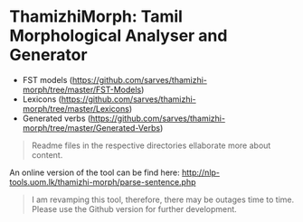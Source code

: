 # ThamizhiMorph: Tamil Morphological Analyser and Generator
- FST models (https://github.com/sarves/thamizhi-morph/tree/master/FST-Models)
- Lexicons (https://github.com/sarves/thamizhi-morph/tree/master/Lexicons)
- Generated verbs (https://github.com/sarves/thamizhi-morph/tree/master/Generated-Verbs) 
> Readme files in the respective directories ellaborate more about content.

An online version of the tool can be find here: http://nlp-tools.uom.lk/thamizhi-morph/parse-sentence.php
>I am revamping this tool, therefore, there may be outages time to time. 
Please use the Github version for further development. 
